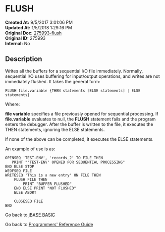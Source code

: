 # FLUSH

**Created At:** 9/5/2017 3:01:06 PM  
**Updated At:** 1/5/2018 1:29:16 PM  
**Original Doc:** [275993-flush](https://docs.jbase.com/36868-jbase-basic/275993-flush)  
**Original ID:** 275993  
**Internal:** No  

## Description

Writes all the buffers for a sequential I/O file immediately. Normally, sequential I/O uses buffering for input/output operations, and writes are not immediately flushed. It takes the general form:

```
FLUSH file.variable {THEN statements [ELSE statements] | ELSE statements}
```

Where:

**file variable** specifies a file previously opened for sequential processing. If **file.variable** evaluates to null, the **FLUSH** statement fails and the program enters the debugger. After the buffer is written to the file, it executes the THEN statements, ignoring the ELSE statements.

If none of the above can be completed, it executes the ELSE statements.

An example of use is as:

```
OPENSEQ 'TEST-ENV', 'records_2' TO FILE THEN
   PRINT "'TEST-ENV' OPENED FOR SEQUENTIAL PROCESSING"
END ELSE STOP
WEOFSEQ FILE
WRITESEQ 'This is a new entry' ON FILE THEN
    FLUSH FILE THEN
        PRINT "BUFFER FLUSHED"
    END ELSE PRINT "NOT FLUSHED"
    ELSE ABORT

    CLOSESEQ FILE
END
```

Go back to [jBASE BASIC](./../README.md)

Go back to [Programmers' Reference Guide](./../../reference-guides/jbc/README.md)
